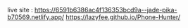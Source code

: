 live site :
https://6591b6386ac4f136353bcd9a--jade-pika-b70569.netlify.app/
https://lazyfee.github.io/Phone-Hunter/
